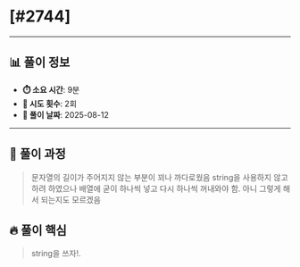 # [#2744]

---

## 📊 풀이 정보

- **⏱️ 소요 시간**: 9분
- **🔄 시도 횟수**: 2회
- **📅 풀이 날짜**: 2025-08-12

---

## 💭 풀이 과정

> 문자열의 길이가 주어지지 않는 부분이 꾀나 까다로웠음
> string을 사용하지 않고 하려 하였으나 배열에 굳이 하나씩 넣고 다시 하나씩 꺼내와야 함.
> 아니 그렇게 해서 되는지도 모르겠음

## 🔥 풀이 핵심

> string을 쓰자!.
